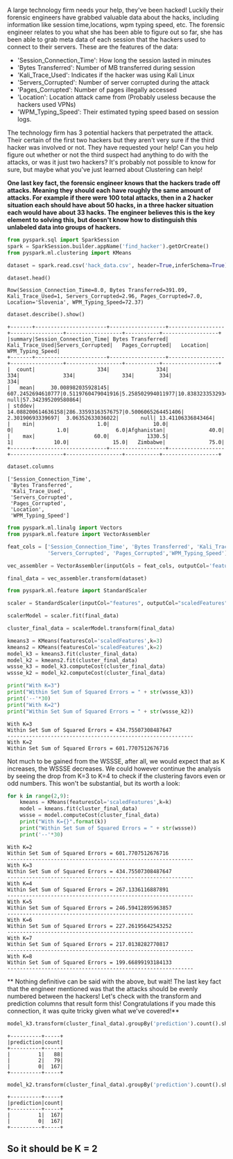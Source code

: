 
A large technology firm needs your help, they've been hacked! Luckily their forensic engineers have grabbed valuable data about the hacks, including information like session time,locations, wpm typing speed, etc. The forensic engineer relates to you what she has been able to figure out so far, she has been able to grab meta data of each session that the hackers used to connect to their servers. These are the features of the data:

* 'Session_Connection_Time': How long the session lasted in minutes
* 'Bytes Transferred': Number of MB transferred during session
* 'Kali_Trace_Used': Indicates if the hacker was using Kali Linux
* 'Servers_Corrupted': Number of server corrupted during the attack
* 'Pages_Corrupted': Number of pages illegally accessed
* 'Location': Location attack came from (Probably useless because the hackers used VPNs)
* 'WPM_Typing_Speed': Their estimated typing speed based on session logs.


The technology firm has 3 potential hackers that perpetrated the attack. Their certain of the first two hackers but they aren't very sure if the third hacker was involved or not. They have requested your help! Can you help figure out whether or not the third suspect had anything to do with the attacks, or was it just two hackers? It's probably not possible to know for sure, but maybe what you've just learned about Clustering can help!

**One last key fact, the forensic engineer knows that the hackers trade off attacks. Meaning they should each have roughly the same amount of attacks. For example if there were 100 total attacks, then in a 2 hacker situation each should have about 50 hacks, in a three hacker situation each would have about 33 hacks. The engineer believes this is the key element to solving this, but doesn't know how to distinguish this unlabeled data into groups of hackers.**


```python
from pyspark.sql import SparkSession
spark = SparkSession.builder.appName('find_hacker').getOrCreate()
from pyspark.ml.clustering import KMeans

dataset = spark.read.csv('hack_data.csv', header=True,inferSchema=True)
```


```python
dataset.head()
```




    Row(Session_Connection_Time=8.0, Bytes Transferred=391.09, Kali_Trace_Used=1, Servers_Corrupted=2.96, Pages_Corrupted=7.0, Location='Slovenia', WPM_Typing_Speed=72.37)




```python
dataset.describe().show()
```

    +-------+-----------------------+------------------+------------------+-----------------+------------------+-----------+------------------+
    |summary|Session_Connection_Time| Bytes Transferred|   Kali_Trace_Used|Servers_Corrupted|   Pages_Corrupted|   Location|  WPM_Typing_Speed|
    +-------+-----------------------+------------------+------------------+-----------------+------------------+-----------+------------------+
    |  count|                    334|               334|               334|              334|               334|        334|               334|
    |   mean|     30.008982035928145| 607.2452694610777|0.5119760479041916|5.258502994011977|10.838323353293413|       null|57.342395209580864|
    | stddev|     14.088200614636158|286.33593163576757|0.5006065264451406| 2.30190693339697|  3.06352633036022|       null| 13.41106336843464|
    |    min|                    1.0|              10.0|                 0|              1.0|               6.0|Afghanistan|              40.0|
    |    max|                   60.0|            1330.5|                 1|             10.0|              15.0|   Zimbabwe|              75.0|
    +-------+-----------------------+------------------+------------------+-----------------+------------------+-----------+------------------+
    



```python
dataset.columns
```




    ['Session_Connection_Time',
     'Bytes Transferred',
     'Kali_Trace_Used',
     'Servers_Corrupted',
     'Pages_Corrupted',
     'Location',
     'WPM_Typing_Speed']




```python
from pyspark.ml.linalg import Vectors
from pyspark.ml.feature import VectorAssembler
```


```python
feat_cols = ['Session_Connection_Time', 'Bytes Transferred', 'Kali_Trace_Used',
             'Servers_Corrupted', 'Pages_Corrupted','WPM_Typing_Speed']
```


```python
vec_assembler = VectorAssembler(inputCols = feat_cols, outputCol='features')
```


```python
final_data = vec_assembler.transform(dataset)
```


```python
from pyspark.ml.feature import StandardScaler
```


```python
scaler = StandardScaler(inputCol="features", outputCol="scaledFeatures", withStd=True, withMean=False)
```


```python
scalerModel = scaler.fit(final_data)
```


```python
cluster_final_data = scalerModel.transform(final_data)
```


```python
kmeans3 = KMeans(featuresCol='scaledFeatures',k=3)
kmeans2 = KMeans(featuresCol='scaledFeatures',k=2)
model_k3 = kmeans3.fit(cluster_final_data)
model_k2 = kmeans2.fit(cluster_final_data)
wssse_k3 = model_k3.computeCost(cluster_final_data)
wssse_k2 = model_k2.computeCost(cluster_final_data)

print("With K=3")
print("Within Set Sum of Squared Errors = " + str(wssse_k3))
print('--'*30)
print("With K=2")
print("Within Set Sum of Squared Errors = " + str(wssse_k2))
```

    With K=3
    Within Set Sum of Squared Errors = 434.75507308487647
    ------------------------------------------------------------
    With K=2
    Within Set Sum of Squared Errors = 601.7707512676716


Not much to be gained from the WSSSE, after all, we would expect that as K increases, the WSSSE decreases. We could however continue the analysis by seeing the drop from K=3 to K=4 to check if the clustering favors even or odd numbers. This won't be substantial, but its worth a look:


```python
for k in range(2,9):
    kmeans = KMeans(featuresCol='scaledFeatures',k=k)
    model = kmeans.fit(cluster_final_data)
    wssse = model.computeCost(cluster_final_data)
    print("With K={}".format(k))
    print("Within Set Sum of Squared Errors = " + str(wssse))
    print('--'*30)
```

    With K=2
    Within Set Sum of Squared Errors = 601.7707512676716
    ------------------------------------------------------------
    With K=3
    Within Set Sum of Squared Errors = 434.75507308487647
    ------------------------------------------------------------
    With K=4
    Within Set Sum of Squared Errors = 267.1336116887891
    ------------------------------------------------------------
    With K=5
    Within Set Sum of Squared Errors = 246.59412895963857
    ------------------------------------------------------------
    With K=6
    Within Set Sum of Squared Errors = 227.26195642543252
    ------------------------------------------------------------
    With K=7
    Within Set Sum of Squared Errors = 217.0138282770817
    ------------------------------------------------------------
    With K=8
    Within Set Sum of Squared Errors = 199.66899193184133
    ------------------------------------------------------------


** Nothing definitive can be said with the above, but wait! The last key fact that the engineer mentioned was that the attacks should be evenly numbered between the hackers! Let's check with the transform and prediction columns that result form this! Congratulations if you made this connection, it was quite tricky given what we've covered!**


```python
model_k3.transform(cluster_final_data).groupBy('prediction').count().show()
```

    +----------+-----+
    |prediction|count|
    +----------+-----+
    |         1|   88|
    |         2|   79|
    |         0|  167|
    +----------+-----+
    



```python
model_k2.transform(cluster_final_data).groupBy('prediction').count().show()
```

    +----------+-----+
    |prediction|count|
    +----------+-----+
    |         1|  167|
    |         0|  167|
    +----------+-----+
    


## So it should be K = 2


```python

```
